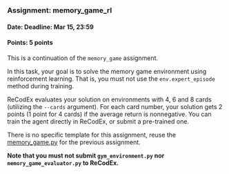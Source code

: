 ### Assignment: memory_game_rl
#### Date: Deadline: Mar 15, 23:59
#### Points: 5 points

This is a continuation of the `memory_game` assignment.

In this task, your goal is to solve the memory game environment
using reinforcement learning. That is, you must not use the
`env.expert_episode` method during training.

ReCodEx evaluates your solution on environments with 4, 6 and 8 cards (utilizing
the `--cards` argument). For each card number, your solution gets 2 points
(1 point for 4 cards) if the average return is nonnegative. You can train the agent
directly in ReCodEx, or submit a pre-trained one.

There is no specific template for this assignment, reuse the
[memory_game.py](https://github.com/ufal/npfl122/tree/master/labs/10/memory_game.py)
for the previous assignment.

**Note that you must not submit `gym_environment.py` nor
`memory_game_evaluator.py` to ReCodEx.**
